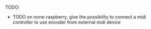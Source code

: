 TODO:

- TODO on none-raspberry, give the possibility to connect a midi controller to use encoder from external midi device
